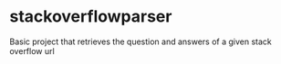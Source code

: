 # stackoverflowparser
Basic project that retrieves the question and answers of a given stack overflow url
